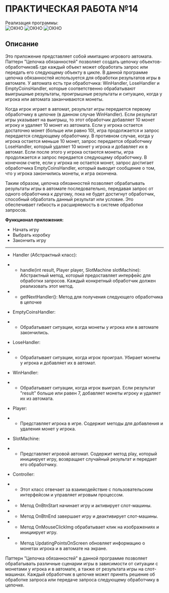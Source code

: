 # ПРАКТИЧЕСКАЯ РАБОТА №14
Реализация программы: <br>
![ОКНО](https://github.com/Je1rei/Java-Tasks/blob/main/Task%2014/Chain%20of%20Responsibility/IMG/img.png) 
![ОКНО](https://github.com/Je1rei/Java-Tasks/blob/main/Task%2014/Chain%20of%20Responsibility/IMG/img_1.png) 
![ОКНО](https://github.com/Je1rei/Java-Tasks/blob/main/Task%2014/Chain%20of%20Responsibility/IMG/img_2.png)

**Описание**
---
Это приложение представляет собой имитацию игрового автомата. Паттерн "Цепочка обязанностей" позволяет создать цепочку объектов-обработчиковБ где каждый объект может обработать запрос или передать его следующему объекту в цикле.
В данной программе цепочка обязанностей используется для обработки результатов игры в автомате. У автомата есть три обработчика: WinHandler, LoseHandler и EmptyCoinsHandler, которые соответственно обрабатывают выигрышные результаты, проигрышные результаты и ситуацию, когда у игрока или автомата заканчиваются монеты.

Когда игрок играет в автомат, результат игры передается первому обработчику в цепочке (в данном случае WinHandler). Если результат игры указывает на выигрыш, то этот обработчик добавляет 10 монет игроку и удаляет 10 монет из автомата. Если у игрока остается достаточно монет (больше или равно 10), игра продолжается и запрос передается следующему обработчику. В противном случае, когда у игрока остается меньше 10 монет, запрос передается обработчику LoseHandler, который удаляет 10 монет у игрока и добавляет их в автомат. Если после этого у игрока остаются монеты, игра продолжается и запрос передается следующему обработчику. В конечном счете, если у игрока не остается монет, запрос достигает обработчика EmptyCoinsHandler, который выводит сообщение о том, что у игрока закончились монеты, и игра окончена.

Таким образом, цепочка обязанностей позволяет обрабатывать результаты игры в автомате последовательно, передавая запрос от одного обработчика к другому, пока не будет достигнут обработчик, способный обработать данный результат или условие. Это обеспечивает гибкость и расширяемость в системе обработки запросов.

**Функционал приложения:**

- Начать игру
- Выбрать коробку
- Закончить игру
  
---

- Handler (Абстрактный класс):
- - handle(int result, Player player, SlotMachine slotMachine): Абстрактный метод, который предоставляет интерфейс для обработки запросов. Каждый конкретный обработчик должен реализовать этот метод.
- - getNextHandler(): Метод для получения следующего обработчика в цепочке
  
- EmptyCoinsHandler:
- - Обрабатывает ситуации, когда монеты у игрока или в автомате закончились.

- LoseHandler:
- - Обрабатывает ситуации, когда игрок проиграл. Убирает монеты у игрока и добавляет их в автомат.

- WinHandler:
- - Обрабатывает ситуации, когда игрок выиграл. Если результат "result" больше или равен 7, добавляет монеты игроку и удаляет их из автомата.

- Player:
- - Представляет игрока в игре. Содержит методы для добавления и удаления монет у игрока.
  
- SlotMachine:
- - Представляет игровой автомат. Содержит метод play, который инициирует игру, возвращает случайный результат и передает его обработчику.

- Controller:
- - Этот класс отвечает за взаимодействие с пользовательским интерфейсом и управляет игровым процессом.
- - Метод OnBtnStart начинает игру и активирует слот-машины.
- - Метод OnBtnEnd завершает игру и деактивирует слот-машины.
- - Метод OnMouseClickImg обрабатывает клик на изображениях и инициирует игру.
- - Метод UpdatingPointsOnScreen обновляет информацию о монетах игрока и в автомате на экране.

Паттерн "Цепочка обязанностей" в данной программе позволяет обрабатывать различные сценарии игры в зависимости от ситуации с монетами у игрока и в автомате, а также от результата игры на слот-машинах. Каждый обработчик в цепочке может принять решение об обработке запроса или передаче запроса следующему обработчику в цепочке.
